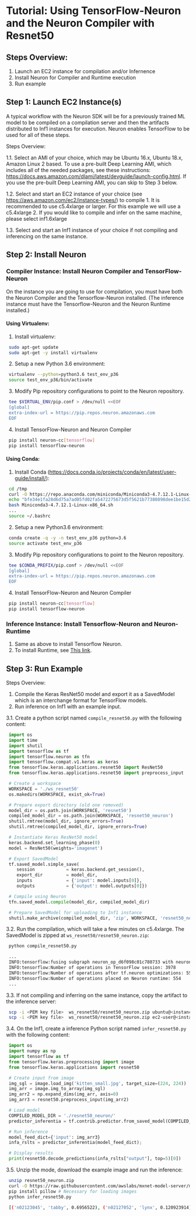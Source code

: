 # Tutorial: Using TensorFlow-Neuron and the Neuron Compiler with Resnet50

## Steps Overview:

1. Launch an EC2 instance for compilation  and/or Infernence
2. Install Neuron for Compiler and Runtime execution
3. Run example

## Step 1: Launch EC2 Instance(s)

A typical workflow with the Neuron SDK will be for a previously trained ML model to be compiled on a compilation server and then the artifacts distributed to Inf1 instances for execution. Neuron enables TensorFlow to be used for all of these steps.

Steps Overview:

1.1. Select an AMI of your choice, which may be Ubuntu 16.x, Ubuntu 18.x, Amazon Linux 2 based. To use a pre-built Deep Learning AMI, which includes all of the needed packages, see these instructions: https://docs.aws.amazon.com/dlami/latest/devguide/launch-config.html. If you use the pre-built Deep Learning AMI, you can skip to Step 3 below.

1.2. Select and start an EC2 instance of your choice (see https://aws.amazon.com/ec2/instance-types/) to compile
    1. It is recommended to use c5.4xlarge or larger. For this example we will use a c5.4xlarge
    2. If you would like to compile and infer on the same machine, please select inf1.6xlarge
    
1.3. Select and start an Inf1 instance of your choice if not compiling and inferencing on the same instance.

## Step 2: Install Neuron

### Compiler Instance: Install Neuron Compiler and TensorFlow-Neuron

On the instance you are going to use for compilation, you must have both the Neuron Compiler and the Tensorflow-Neuron installed. (The inference instance must have the Tensorflow-Neuron and the Neuron Runtime installed.)

#### Using Virtualenv:

1. Install virtualenv:
```bash
 sudo apt-get update
 sudo apt-get -y install virtualenv
```
2. Setup a new Python 3.6 environment:
```bash
 virtualenv --python=python3.6 test_env_p36
 source test_env_p36/bin/activate
```
3. Modify Pip repository configurations to point to the Neuron repository.
```bash
 tee $VIRTUAL_ENV/pip.conf > /dev/null <<EOF
 [global]
 extra-index-url = https://pip.repos.neuron.amazonaws.com
 EOF
```
4. Install TensorFlow-Neuron and Neuron Compiler
```bash
 pip install neuron-cc[tensorflow]
 pip install tensorflow-neuron
```

#### Using Conda:
1. Install Conda (https://docs.conda.io/projects/conda/en/latest/user-guide/install/):
```bash
 cd /tmp
 curl -O https://repo.anaconda.com/miniconda/Miniconda3-4.7.12.1-Linux-x86_64.sh
 echo "bfe34e1fa28d6d75a7ad05fd02fa5472275673d5f5621b77380898dee1be15d2 Miniconda3-4.7.12.1-Linux-x86_64.sh" | sha256sum --check
 bash Miniconda3-4.7.12.1-Linux-x86_64.sh
 ...
 source ~/.bashrc
```
2. Setup a new Python3.6 environment:
```bash
 conda create -q -y -n test_env_p36 python=3.6
 source activate test_env_p36
```

3. Modify Pip repository configurations to point to the Neuron repository.
```bash
 tee $CONDA_PREFIX/pip.conf > /dev/null <<EOF
 [global]
 extra-index-url = https://pip.repos.neuron.amazonaws.com
 EOF
```

4. Install TensorFlow-Neuron and Neuron Compiler
```bash
 pip install neuron-cc[tensorflow]
 pip install tensorflow-neuron
```

### Inference Instance: Install Tensorflow-Neuron and Neuron-Runtime

1. Same as above to install Tensorflow Neuron.
2. To install Runtime, see [This link](./getting-started-neuron-rtd.md).

## Step 3: Run Example

Steps Overview:
1. Compile the Keras ResNet50 model and export it as a SavedModel which is an interchange format for TensorFlow models. 
2. Run inference on Inf1 with an example input.


3.1. Create a python script named `compile_resnet50.py` with the following content:
```python
 import os
 import time
 import shutil
 import tensorflow as tf
 import tensorflow.neuron as tfn
 import tensorflow.compat.v1.keras as keras
 from tensorflow.keras.applications.resnet50 import ResNet50
 from tensorflow.keras.applications.resnet50 import preprocess_input

 # Create a workspace
 WORKSPACE = './ws_resnet50'
 os.makedirs(WORKSPACE, exist_ok=True)

 # Prepare export directory (old one removed)
 model_dir = os.path.join(WORKSPACE, 'resnet50')
 compiled_model_dir = os.path.join(WORKSPACE, 'resnet50_neuron')
 shutil.rmtree(model_dir, ignore_errors=True)
 shutil.rmtree(compiled_model_dir, ignore_errors=True)

 # Instantiate Keras ResNet50 model
 keras.backend.set_learning_phase(0)
 model = ResNet50(weights='imagenet')

 # Export SavedModel
 tf.saved_model.simple_save(
    session            = keras.backend.get_session(),
    export_dir         = model_dir,
    inputs             = {'input': model.inputs[0]},
    outputs            = {'output': model.outputs[0]})

 # Compile using Neuron
 tfn.saved_model.compile(model_dir, compiled_model_dir)    

 # Prepare SavedModel for uploading to Inf1 instance
 shutil.make_archive(compiled_model_dir, 'zip', WORKSPACE, 'resnet50_neuron')
```
3.2. Run the compilation, which will take a few minutes on c5.4xlarge. The SavedModel is zipped at `ws_resnet50/resnet50_neuron.zip`:
```bash
 python compile_resnet50.py

 ...
 INFO:tensorflow:fusing subgraph neuron_op_d6f098c01c780733 with neuron-cc; log file is at /home/ubuntu/ws_resnet50/workdir/neuron_op_d6f098c01c780733/graph_def.neuron-cc.log
 INFO:tensorflow:Number of operations in TensorFlow session: 3978
 INFO:tensorflow:Number of operations after tf.neuron optimizations: 555
 INFO:tensorflow:Number of operations placed on Neuron runtime: 554
 ...
```

3.3. If not compiling and inferring on the same instance, copy the artifact to the inference server:
```bash
 scp -i <PEM key file>  ws_resnet50/resnet50_neuron.zip ubuntu@<instance DNS>:~/  # Ubuntu
 scp -i <PEM key file>  ws_resnet50/resnet50_neuron.zip ec2-user@<instance DNS>:~/  # AML2
```
3.4. On the Inf1, create a inference Python script named `infer_resnet50.py` with the following content:
```python
 import os
 import numpy as np
 import tensorflow as tf
 from tensorflow.keras.preprocessing import image
 from tensorflow.keras.applications import resnet50

 # Create input from image
 img_sgl = image.load_img('kitten_small.jpg', target_size=(224, 224))
 img_arr = image.img_to_array(img_sgl)
 img_arr2 = np.expand_dims(img_arr, axis=0)
 img_arr3 = resnet50.preprocess_input(img_arr2)

 # Load model
 COMPILED_MODEL_DIR = './resnet50_neuron/'
 predictor_inferentia = tf.contrib.predictor.from_saved_model(COMPILED_MODEL_DIR)

 # Run inference
 model_feed_dict={'input': img_arr3}
 infa_rslts = predictor_inferentia(model_feed_dict);

 # Display results
 print(resnet50.decode_predictions(infa_rslts["output"], top=5)[0])
```

3.5. Unzip the mode, download the example image and run the inference:
```bash
 unzip resnet50_neuron.zip
 curl -O https://raw.githubusercontent.com/awslabs/mxnet-model-server/master/docs/images/kitten_small.jpg
 pip install pillow # Necessary for loading images
 python infer_resnet50.py

 [('n02123045', 'tabby', 0.6956522), ('n02127052', 'lynx', 0.120923914), ('n02123159', 'tiger_cat', 0.08831522), ('n02124075', 'Egyptian_cat', 0.06453805), ('n02128757', 'snow_leopard', 0.0087466035)]
```
